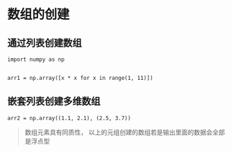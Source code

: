 # 数组的创建

## 通过列表创建数组

```
import numpy as np


arr1 = np.array([x * x for x in range(1, 11)])
```



## 嵌套列表创建多维数组

```
arr2 = np.array((1.1, 2.1), (2.5, 3.7))
```

>数组元素具有同质性， 以上的元组创建的数组若是输出里面的数据会全部是浮点型

